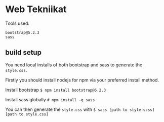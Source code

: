 # Web Tekniikat
Tools used:
```
bootstrap@5.2.3
sass
```

## build setup
You need local installs of both bootstrap and sass to generate the `style.css`.

Firstly you should install nodejs for npm via your preferred install method.

Install bootstrap
`$ npm install bootstrap@5.2.3`

Install sass globally
`# npm install -g sass`

You can then generate the `style.css` with
`$ sass [path to style.scss] [path to style.css]`